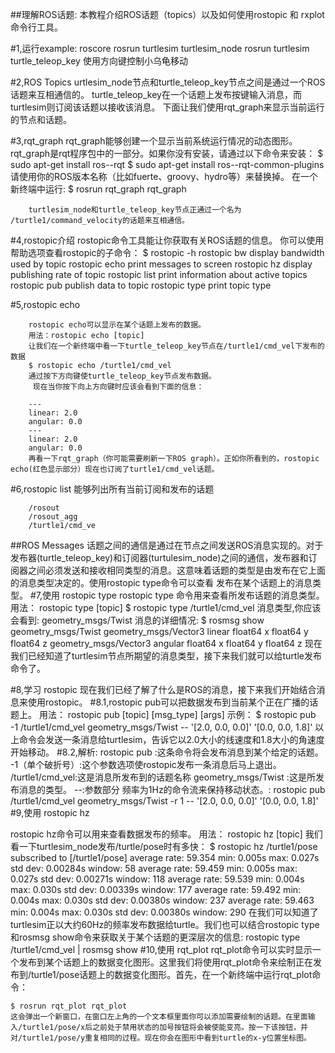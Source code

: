 ##理解ROS话题:
        本教程介绍ROS话题（topics）以及如何使用rostopic 和 rxplot 命令行工具。

#1,运行example:
        roscore
        rosrun turtlesim turtlesim_node
        rosrun turtlesim turtle_teleop_key
        使用方向键控制小乌龟移动

#2,ROS Topics
        urtlesim_node节点和turtle_teleop_key节点之间是通过一个ROS话题来互相通信的。
        turtle_teleop_key在一个话题上发布按键输入消息，而turtlesim则订阅该话题以接收该消息。
        下面让我们使用rqt_graph来显示当前运行的节点和话题。


#3,rqt_graph
        rqt_graph能够创建一个显示当前系统运行情况的动态图形。
        rqt_graph是rqt程序包中的一部分。如果你没有安装，请通过以下命令来安装：
        $ sudo apt-get install ros-<distro>-rqt
        $ sudo apt-get install ros-<distro>-rqt-common-plugins
        请使用你的ROS版本名称（比如fuerte、groovy、hydro等）来替换掉<distro>。
        在一个新终端中运行:
        $ rosrun rqt_graph rqt_graph

        turtlesim_node和turtle_teleop_key节点正通过一个名为 /turtle1/command_velocity的话题来互相通信。

#4,rostopic介绍
        rostopic命令工具能让你获取有关ROS话题的信息。
        你可以使用帮助选项查看rostopic的子命令：
        $ rostopic -h
        rostopic bw     display bandwidth used by topic
        rostopic echo   print messages to screen
        rostopic hz     display publishing rate of topic
        rostopic list   print information about active topics
        rostopic pub    publish data to topic
        rostopic type   print topic type

#5,rostopic echo

        rostopic echo可以显示在某个话题上发布的数据。
        用法：rostopic echo [topic]
        让我们在一个新终端中看一下turtle_teleop_key节点在/turtle1/cmd_vel下发布的数据
        $ rostopic echo /turtle1/cmd_vel
        通过按下方向键使turtle_teleop_key节点发布数据。
         现在当你按下向上方向键时应该会看到下面的信息：

        ---
        linear: 2.0
        angular: 0.0
        ---
        linear: 2.0
        angular: 0.0
        再看一下rqt_graph（你可能需要刷新一下ROS graph）。正如你所看到的，rostopic echo(红色显示部分）现在也订阅了turtle1/cmd_vel话题。
 
 #6,rostopic list 能够列出所有当前订阅和发布的话题

        /rosout
        /rosout_agg
        /turtle1/cmd_ve

##ROS Messages
    话题之间的通信是通过在节点之间发送ROS消息实现的。对于发布器(turtle_teleop_key)和订阅器(turtulesim_node)之间的通信，发布器和订阅器之间必须发送和接收相同类型的消息。这意味着话题的类型是由发布在它上面的消息类型决定的。使用rostopic type命令可以查看
    发布在某个话题上的消息类型。
#7,使用 rostopic type
rostopic type 命令用来查看所发布话题的消息类型。
用法：
rostopic type [topic]
$ rostopic type /turtle1/cmd_vel
     消息类型,你应该会看到:
     geometry_msgs/Twist
消息的详细情况:
$ rosmsg show geometry_msgs/Twist
    geometry_msgs/Vector3 linear
      float64 x
      float64 y
      float64 z
    geometry_msgs/Vector3 angular
      float64 x
      float64 y
      float64 z
现在我们已经知道了turtlesim节点所期望的消息类型，接下来我们就可以给turtle发布命令了。

#8,学习 rostopic
    现在我们已经了解了什么是ROS的消息，接下来我们开始结合消息来使用rostopic。
    #8.1,rostopic pub可以把数据发布到当前某个正在广播的话题上。
    用法：
    rostopic pub [topic] [msg_type] [args]
    示例：
    $ rostopic pub -1 /turtle1/cmd_vel geometry_msgs/Twist -- '[2.0, 0.0, 0.0]' '[0.0, 0.0, 1.8]'
    以上命令会发送一条消息给turtlesim，告诉它以2.0大小的线速度和1.8大小的角速度开始移动。
#8.2,解析:
    rostopic pub :这条命令将会发布消息到某个给定的话题。
    -1（单个破折号）:这个参数选项使rostopic发布一条消息后马上退出。
    /turtle1/cmd_vel:这是消息所发布到的话题名称
    geometry_msgs/Twist :这是所发布消息的类型。
    --:参数部分
    频率为1Hz的命令流来保持移动状态。:
    rostopic pub /turtle1/cmd_vel geometry_msgs/Twist -r 1 -- '[2.0, 0.0, 0.0]' '[0.0, 0.0, 1.8]'
#9,使用 rostopic hz

rostopic hz命令可以用来查看数据发布的频率。
    用法：
    rostopic hz [topic]
    我们看一下turtlesim_node发布/turtle/pose时有多快：
    $ rostopic hz /turtle1/pose
        subscribed to [/turtle1/pose]
        average rate: 59.354
                min: 0.005s max: 0.027s std dev: 0.00284s window: 58
        average rate: 59.459
                min: 0.005s max: 0.027s std dev: 0.00271s window: 118
        average rate: 59.539
                min: 0.004s max: 0.030s std dev: 0.00339s window: 177
        average rate: 59.492
                min: 0.004s max: 0.030s std dev: 0.00380s window: 237
        average rate: 59.463
                min: 0.004s max: 0.030s std dev: 0.00380s window: 290
    在我们可以知道了turtlesim正以大约60Hz的频率发布数据给turtle。我们也可以结合rostopic type和rosmsg show命令来获取关于某个话题的更深层次的信息:
    rostopic type /turtle1/cmd_vel | rosmsg show
#10,使用 rqt_plot
    rqt_plot命令可以实时显示一个发布到某个话题上的数据变化图形。这里我们将使用rqt_plot命令来绘制正在发布到/turtle1/pose话题上的数据变化图形。首先，在一个新终端中运行rqt_plot命令：
    
    $ rosrun rqt_plot rqt_plot
    这会弹出一个新窗口，在窗口左上角的一个文本框里面你可以添加需要绘制的话题。在里面输入/turtle1/pose/x后之前处于禁用状态的加号按钮将会被使能变亮。按一下该按钮，并对/turtle1/pose/y重复相同的过程。现在你会在图形中看到turtle的x-y位置坐标图。